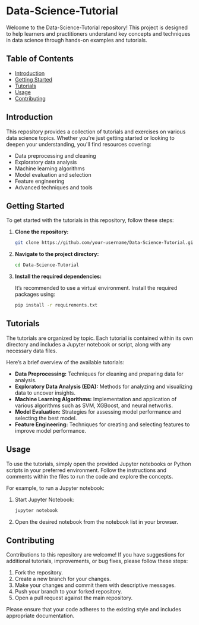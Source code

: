 # Data-Science-Tutorial

Welcome to the Data-Science-Tutorial repository! This project is designed to help learners and practitioners understand key concepts and techniques in data science through hands-on examples and tutorials.

## Table of Contents

- [Introduction](#introduction)
- [Getting Started](#getting-started)
- [Tutorials](#tutorials)
- [Usage](#usage)
- [Contributing](#contributing)

## Introduction

This repository provides a collection of tutorials and exercises on various data science topics. Whether you're just getting started or looking to deepen your understanding, you'll find resources covering:

- Data preprocessing and cleaning
- Exploratory data analysis
- Machine learning algorithms
- Model evaluation and selection
- Feature engineering
- Advanced techniques and tools

## Getting Started

To get started with the tutorials in this repository, follow these steps:

1. **Clone the repository:**

   ```bash
   git clone https://github.com/your-username/Data-Science-Tutorial.git
   ```

2. **Navigate to the project directory:**

   ```bash
   cd Data-Science-Tutorial
   ```

3. **Install the required dependencies:**

   It’s recommended to use a virtual environment. Install the required packages using:

   ```bash
   pip install -r requirements.txt
   ```

## Tutorials

The tutorials are organized by topic. Each tutorial is contained within its own directory and includes a Jupyter notebook or script, along with any necessary data files.

Here’s a brief overview of the available tutorials:

- **Data Preprocessing:** Techniques for cleaning and preparing data for analysis.
- **Exploratory Data Analysis (EDA):** Methods for analyzing and visualizing data to uncover insights.
- **Machine Learning Algorithms:** Implementation and application of various algorithms such as SVM, XGBoost, and neural networks.
- **Model Evaluation:** Strategies for assessing model performance and selecting the best model.
- **Feature Engineering:** Techniques for creating and selecting features to improve model performance.

## Usage

To use the tutorials, simply open the provided Jupyter notebooks or Python scripts in your preferred environment. Follow the instructions and comments within the files to run the code and explore the concepts.

For example, to run a Jupyter notebook:

1. Start Jupyter Notebook:

   ```bash
   jupyter notebook
   ```

2. Open the desired notebook from the notebook list in your browser.

## Contributing

Contributions to this repository are welcome! If you have suggestions for additional tutorials, improvements, or bug fixes, please follow these steps:

1. Fork the repository.
2. Create a new branch for your changes.
3. Make your changes and commit them with descriptive messages.
4. Push your branch to your forked repository.
5. Open a pull request against the main repository.

Please ensure that your code adheres to the existing style and includes appropriate documentation.



